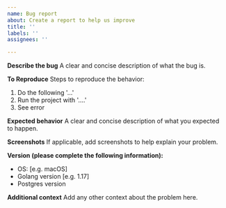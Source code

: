 ```yaml
---
name: Bug report
about: Create a report to help us improve
title: ''
labels: ''
assignees: ''

---
```


**Describe the bug**
A clear and concise description of what the bug is.

**To Reproduce**
Steps to reproduce the behavior:

1. Do the following '...'
2. Run the project with '....'
3. See error

**Expected behavior**
A clear and concise description of what you expected to happen.

**Screenshots**
If applicable, add screenshots to help explain your problem.

**Version (please complete the following information):**

- OS: [e.g. macOS]
- Golang version [e.g. 1.17]
- Postgres version

**Additional context**
Add any other context about the problem here.
